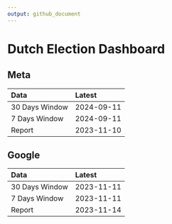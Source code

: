 ```yaml
---
output: github_document
---
```


# Dutch Election Dashboard



## Meta


|Data           |Latest     |
|:--------------|:----------|
|30 Days Window |2024-09-11 |
|7 Days Window  |2024-09-11 |
|Report         |2023-11-10 |

## Google


|Data           |Latest     |
|:--------------|:----------|
|30 Days Window |2023-11-11 |
|7 Days Window  |2023-11-11 |
|Report         |2023-11-14 |

